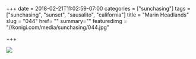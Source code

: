 +++
date = 2018-02-21T11:02:59-07:00
categories = ["sunchasing"]
tags = ["sunchasing", "sunset", "sausalito", "california"]
title = "Marin Headlands"
slug = "044"
href= ""
summary=""
featuredimg = "//konigi.com/media/sunchasing/044.jpg"

+++

<img src="//konigi.com/media/sunchasing/044.jpg" />
